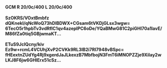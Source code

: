 #### GCM R 20/0c/400 L 20/0c/400
**SzOKRS/VOxtBmbfz**<br/>**dQKnekI/qNcWoQ73hDlBDWX+CGsam6tVKDjGLsx3wgw=**<br/>**6TecO5r1hpbTv3vdRfIC1qv4azeplPC6oDe/YQaBMwG81C2piGHI70a1lavE/M86fZa0tiq5GBjwmaKT...**<br/><br/>
**ETuS9JclQcny/kiv**<br/>**Ez9w+rcmL4VCUhjXvP2CVKk9RL3lB2i7RI7948vBSpc=**<br/>**fHEextnZUdYg4Rj9xgerdJaJLkexzB7MbfbojN3FmT6iMNOPZZje9XiIay2wLKJ8F6jw6GHIErx51cSz...**